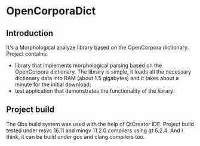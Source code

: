 # OpenCorporaDict
## Introduction
It's a Morphological analyze library based on the OpenCorpora dictionary.
Project contains:
- library that implements morphological parsing based on the OpenCorpora dictionary.
The library is simple, it loads all the necessary dictionary data into RAM (about 1.5 gigabytes) and it takes about a minute for the initial download;
- test application that demonstrates the functionality of the library.
## Project build
The Qbs build system was used with the help of QtCreator IDE.
Project build tested under msvc 16.11 and mingv 11.2.0 compilers using qt 6.2.4.
And i think, it can be build under gcc and clang compilers too.
